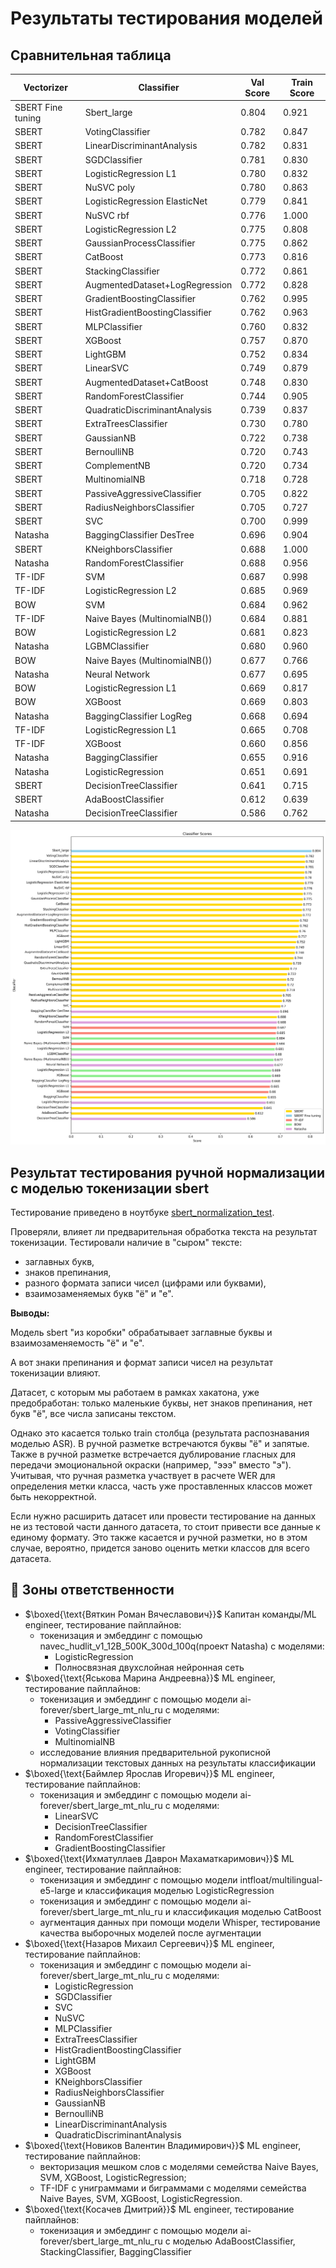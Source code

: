 # Результаты тестирования моделей

## Сравнительная таблица

| Vectorizer                    | Classifier                          | Val Score | Train Score |
|-------------------------------|-------------------------------------|-----------|-------------|
| SBERT Fine tuning            | Sbert_large                         | 0.804     | 0.921       |
| SBERT                         | VotingClassifier                    | 0.782     | 0.847       |
| SBERT                         | LinearDiscriminantAnalysis          | 0.782     | 0.831       |
| SBERT                         | SGDClassifier                       | 0.781     | 0.830       |
| SBERT                         | LogisticRegression L1               | 0.780     | 0.832       |
| SBERT                         | NuSVC poly                          | 0.780     | 0.863       |
| SBERT                         | LogisticRegression ElasticNet       | 0.779     | 0.841       |
| SBERT                         | NuSVC rbf                           | 0.776     | 1.000       |
| SBERT                         | LogisticRegression L2               | 0.775     | 0.808       |
| SBERT                         | GaussianProcessClassifier           | 0.775     | 0.862       |
| SBERT                         | CatBoost                            | 0.773     | 0.816       |
| SBERT                         | StackingClassifier                  | 0.772     | 0.861       |
| SBERT                         | AugmentedDataset+LogRegression      | 0.772     | 0.828       |
| SBERT                         | GradientBoostingClassifier          | 0.762     | 0.995       |
| SBERT                         | HistGradientBoostingClassifier      | 0.762     | 0.963       |
| SBERT                         | MLPClassifier                       | 0.760     | 0.832       |
| SBERT                         | XGBoost                             | 0.757     | 0.870       |
| SBERT                         | LightGBM                            | 0.752     | 0.834       |
| SBERT                         | LinearSVC                           | 0.749     | 0.879       |
| SBERT                         | AugmentedDataset+CatBoost           | 0.748     | 0.830       |
| SBERT                         | RandomForestClassifier              | 0.744     | 0.905       |
| SBERT                         | QuadraticDiscriminantAnalysis       | 0.739     | 0.837       |
| SBERT                         | ExtraTreesClassifier                | 0.730     | 0.780       |
| SBERT                         | GaussianNB                          | 0.722     | 0.738       |
| SBERT                         | BernoulliNB                         | 0.720     | 0.743       |
| SBERT                         | ComplementNB                        | 0.720     | 0.734       |
| SBERT                         | MultinomialNB                       | 0.718     | 0.728       |
| SBERT                         | PassiveAggressiveClassifier         | 0.705     | 0.822       |
| SBERT                         | RadiusNeighborsClassifier           | 0.705     | 0.727       |
| SBERT                         | SVC                                 | 0.700     | 0.999       |
| Natasha                       | BaggingClassifier DesTree           | 0.696     | 0.904       |
| SBERT                         | KNeighborsClassifier                | 0.688     | 1.000       |
| Natasha                       | RandomForestClassifier              | 0.688     | 0.956       |
| TF-IDF                        | SVM                                 | 0.687     | 0.998       |
| TF-IDF                        | LogisticRegression L2               | 0.685     | 0.969       |
| BOW                           | SVM                                 | 0.684     | 0.962       |
| TF-IDF                        | Naive Bayes (MultinomialNB())       | 0.684     | 0.881       |
| BOW                           | LogisticRegression L2               | 0.681     | 0.823       |
| Natasha                       | LGBMClassifier                      | 0.680     | 0.960       |
| BOW                           | Naive Bayes (MultinomialNB())       | 0.677     | 0.766       |
| Natasha                       | Neural Network                      | 0.677     | 0.695       |
| BOW                           | LogisticRegression L1               | 0.669     | 0.817       |
| BOW                           | XGBoost                             | 0.669     | 0.803       |
| Natasha                       | BaggingClassifier LogReg            | 0.668     | 0.694       |
| TF-IDF                        | LogisticRegression L1               | 0.665     | 0.708       |
| TF-IDF                        | XGBoost                             | 0.660     | 0.856       |
| Natasha                       | BaggingClassifier                   | 0.655     | 0.916       |
| Natasha                       | LogisticRegression                  | 0.651     | 0.691       |
| SBERT                         | DecisionTreeClassifier             | 0.641     | 0.715       |
| SBERT                         | AdaBoostClassifier                  | 0.612     | 0.639       |
| Natasha                       | DecisionTreeClassifier             | 0.586     | 0.762       |


<img src='./data/img/classifier_scores.png'>

## Результат тестирования ручной нормализации с моделью токенизации sbert
Тестирование приведено в ноутбуке [sbert_normalization_test](https://github.com/kosatchev/ClarityAnalyzer/blob/636410cc88ab1a55d1e1e9516b92d0f90a8741c7/research/sbert_normalization_test.ipynb).

Проверяли, влияет ли предварительная обработка текста на результат токенизации. Тестировали наличие в "сыром" тексте:
* заглавных букв,
* знаков препинания,
* разного формата записи чисел (цифрами или буквами),
* взаимозаменяемых букв "ё" и "е".

**Выводы:**

Модель sbert "из коробки" обрабатывает заглавные буквы и взаимозаменяемость "ё" и "е".

А вот знаки препинания и формат записи чисел на результат токенизации влияют.

Датасет, с которым мы работаем в рамках хакатона, уже предобработан: только маленькие буквы, нет знаков препинания, нет букв "ё", все числа записаны текстом.

Однако это касается только train столбца (результата распознавания моделью ASR). В ручной разметке встречаются буквы "ё" и запятые. Также в ручной разметке встречается дублирование гласных для передачи эмоциональной окраски (например, "эээ" вместо "э"). Учитывая, что ручная разметка участвует в расчете WER для определения метки класса, часть уже проставленных классов может быть некорректной.

Если нужно расширить датасет или провести тестирование на данных не из тестовой части данного датасета, то стоит привести все данные к единому формату. Это также касается и ручной разметки, но в этом случае, вероятно, придется заново оценить метки классов для всего датасета.


## 👥 Зоны ответственности

- $\boxed{\text{Вяткин Роман Вячеславович}}$
  Капитан команды/ML engineer, тестирование пайплайнов:
  - токенизация и эмбеддинг с помощью navec_hudlit_v1_12B_500K_300d_100q(проект Natasha) с моделями:
    - LogisticRegression
    - Полносвязная двухслойная нейронная сеть
- $\boxed{\text{Яськова Марина Андреевна}}$
  ML engineer, тестирование пайплайнов:
  - токенизация и эмбеддинг с помощью модели ai-forever/sbert_large_mt_nlu_ru с моделями:
    - PassiveAggressiveClassifier
    - VotingClassifier
    - MultinomialNB
  - исследование влияния предварительной рукописной нормализации текстовых данных на результаты классификации
- $\boxed{\text{Баймлер Ярослав Игоревич}}$
  ML engineer, тестирование пайплайнов:
  - токенизация и эмбеддинг с помощью модели ai-forever/sbert_large_mt_nlu_ru с моделями:
    - LinearSVC
    - DecisionTreeClassifier
    - RandomForestClassifier
    - GradientBoostingClassifier
- $\boxed{\text{Ихматуллаев Даврон Махаматкаримович}}$
  ML engineer, тестирование пайплайнов:
  - токенизация и эмбеддинг с помощью модели intfloat/multilingual-e5-large и классификация моделью LogisticRegression
  - токенизация и эмбеддинг с помощью модели ai-forever/sbert_large_mt_nlu_ru и классификация моделью CatBoost
  - аугментация данных при помощи модели Whisper, тестирование качества выборочных моделей после аугментации 
- $\boxed{\text{Назаров Михаил Сергеевич}}$
  ML engineer, тестирование пайплайнов:
  - токенизация и эмбеддинг с помощью модели ai-forever/sbert_large_mt_nlu_ru с моделями:
    - LogisticRegression
    - SGDClassifier
    - SVC
    - NuSVC
    - MLPClassifier
    - ExtraTreesClassifier
    - HistGradientBoostingClassifier
    - LightGBM
    - XGBoost
    - KNeighborsClassifier
    - RadiusNeighborsClassifier
    - GaussianNB
    - BernoulliNB
    - LinearDiscriminantAnalysis
    - QuadraticDiscriminantAnalysis
- $\boxed{\text{Новиков Валентин Владимирович}}$
  ML engineer, тестирование пайплайнов:
  - векторизация мешком слов с моделями семейства Naive Bayes, SVM, XGBoost, LogisticRegression;
  - TF-IDF с униграммами и биграммами с моделями семейства Naive Bayes, SVM, XGBoost, LogisticRegression.
- $\boxed{\text{Косачев Дмитрий}}$
  ML engineer, тестирование пайплайнов:
  - токенизация и эмбеддинг с помощью модели ai-forever/sbert_large_mt_nlu_ru с моделью AdaBoostClassifier, StackingClassifier, BaggingClassifier